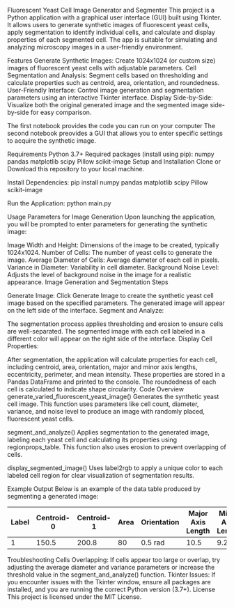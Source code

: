 Fluorescent Yeast Cell Image Generator and Segmenter
This project is a Python application with a graphical user interface (GUI) built using Tkinter. It allows users to generate synthetic images of fluorescent yeast cells, apply segmentation to identify individual cells, and calculate and display properties of each segmented cell. The app is suitable for simulating and analyzing microscopy images in a user-friendly environment.

Features
Generate Synthetic Images: Create 1024x1024 (or custom size) images of fluorescent yeast cells with adjustable parameters.
Cell Segmentation and Analysis: Segment cells based on thresholding and calculate properties such as centroid, area, orientation, and roundedness.
User-Friendly Interface: Control image generation and segmentation parameters using an interactive Tkinter interface.
Display Side-by-Side: Visualize both the original generated image and the segmented image side-by-side for easy comparison.

The first notebook provides the code you can run on your computer
The second notebook preovides a GUI that allows you to enter specific settings to acquire the synthetic image.

Requirements
Python 3.7+
Required packages (install using pip):
numpy
pandas
matplotlib
scipy
Pillow
scikit-image
Setup and Installation
Clone or Download this repository to your local machine.

Install Dependencies:
pip install numpy pandas matplotlib scipy Pillow scikit-image


Run the Application:
python main.py

Usage
Parameters for Image Generation
Upon launching the application, you will be prompted to enter parameters for generating the synthetic image:

Image Width and Height: Dimensions of the image to be created, typically 1024x1024.
Number of Cells: The number of yeast cells to generate the image.
Average Diameter of Cells: Average diameter of each cell in pixels.
Variance in Diameter: Variability in cell diameter.
Background Noise Level: Adjusts the level of background noise in the image for a realistic appearance.
Image Generation and Segmentation Steps

Generate Image:
Click Generate Image to create the synthetic yeast cell image based on the specified parameters.
The generated image will appear on the left side of the interface.
Segment and Analyze:

The segmentation process applies thresholding and erosion to ensure cells are well-separated.
The segmented image with each cell labeled in a different color will appear on the right side of the interface.
Display Cell Properties:

After segmentation, the application will calculate properties for each cell, including centroid, area, orientation, major and minor axis lengths, eccentricity, perimeter, and mean intensity.
These properties are stored in a Pandas DataFrame and printed to the console. The roundedness of each cell is calculated to indicate shape circularity.
Code Overview
generate_varied_fluorescent_yeast_image()
Generates the synthetic yeast cell image. This function uses parameters like cell count, diameter, variance, and noise level to produce an image with randomly placed, fluorescent yeast cells.

segment_and_analyze()
Applies segmentation to the generated image, labeling each yeast cell and calculating its properties using regionprops_table. This function also uses erosion to prevent overlapping of cells.

display_segmented_image()
Uses label2rgb to apply a unique color to each labeled cell region for clear visualization of segmentation results.

Example Output
Below is an example of the data table produced by segmenting a generated image:

| Label | Centroid-0 | Centroid-1 | Area | Orientation | Major Axis Length | Minor Axis Length | Eccentricity | Perimeter | Mean Intensity | Roundedness |
|-------|------------|------------|------|-------------|-------------------|-------------------|--------------|-----------|----------------|-------------|
| 1     | 150.5      | 200.8      | 80   | 0.5 rad    | 10.5             | 9.2               | 0.6          | 36.0      | 220            | 0.89        |

Troubleshooting
Cells Overlapping: If cells appear too large or overlap, try adjusting the average diameter and variance parameters or increase the threshold value in the segment_and_analyze() function.
Tkinter Issues: If you encounter issues with the Tkinter window, ensure all packages are installed, and you are running the correct Python version (3.7+).
License
This project is licensed under the MIT License.


